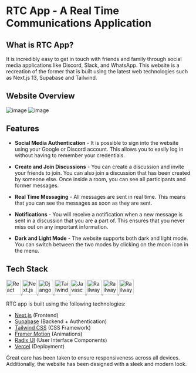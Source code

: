 # RTC App - A Real Time Communications Application

## What is RTC App?

It is incredibly easy to get in touch with friends and family through social media applications like Discord, Slack, and WhatsApp. This website is a recreation of the former that is built using the latest web technologies such as Next.js 13, Supabase and Tailwind.

## Website Overview

![image](https://user-images.githubusercontent.com/31612100/230683683-c770d12e-814e-4842-9925-e0b5f907d3d7.png)
![image](https://user-images.githubusercontent.com/31612100/230683762-fdc41578-5b33-48a4-ac1a-8ce36a0ad6bc.png)


## Features

-   **Social Media Authentication** - It is possible to sign into the website using your Google or Discord account. This allows you to easily log in without having to remember your credentials.

-   **Create and Join Discussions** - You can create a discussion and invite your friends to join. You can also join a discussion that has been created by someone else. Once inside a room, you can see all participants and former messages.

-   **Real Time Messaging** - All messages are sent in real time. This means that you can see the messages as soon as they are sent.

-   **Notifications** - You will receive a notification when a new message is sent in a discussion that you are a part of. This ensures that you never miss out on any important information.

-   **Dark and Light Mode** - The website supports both dark and light mode. You can switch between the two modes by clicking on the moon icon in the menu.

## Tech Stack

<p align="left">
    <a href="https://reactjs.org/" target="_blank" rel="noreferrer"> <img src="https://user-images.githubusercontent.com/25181517/183897015-94a058a6-b86e-4e42-a37f-bf92061753e5.png" alt="React" width="40" height="40"/> </a>
    <a href="https://nextjs.org/" target="_blank" rel="noreferrer"> <img src="https://d2nir1j4sou8ez.cloudfront.net/wp-content/uploads/2021/12/nextjs-boilerplate-logo.png" alt="Next.js" width="40" height="40"/> </a>
    <a href="https://supabase.com/" target="_blank" rel="noreferrer"> <img src="https://pbs.twimg.com/profile_images/1397471927132844033/jN-wuufb_400x400.jpg" alt="Django" width="40" height="40"/> </a>
    <a href="https://tailwindcss.com/" target="_blank" rel="noreferrer"> <img src="https://user-images.githubusercontent.com/25181517/202896760-337261ed-ee92-4979-84c4-d4b829c7355d.png" alt="Tailwind" width="40" height="40"/> </a>
    <a href="https://www.typescriptlang.org/" target="_blank" rel="noreferrer"> <img src="https://user-images.githubusercontent.com/25181517/183890598-19a0ac2d-e88a-4005-a8df-1ee36782fde1.png" alt="Javascript" width="40" height="40"/> </a>
    <a href="https://www.framer.com/motion/" target="_blank" rel="noreferrer"> <img src="https://user-images.githubusercontent.com/38039349/60953119-d3c6f300-a2fc-11e9-9596-4978e5d52180.png" alt="Railway" width="40" height="40"/> </a>
    <a href="https://www.radix-ui.com/" target="_blank" rel="noreferrer"> <img src="https://avatars.githubusercontent.com/u/75042455?s=280&v=4" alt="Railway" width="40" height="40"/> </a>
    <a href="https://vercel.com" target="_blank" rel="noreferrer"> <img src="https://static-00.iconduck.com/assets.00/vercel-icon-512x449-3422jidz.png" alt="Railway" width="40" height="40"/> </a>
</p>

RTC app is built using the following technologies:

-   [Next.js](https://nextjs.org/) (Frontend)
-   [Supabase](https://supabase.com/) (Backend + Authentication)
-   [Tailwind CSS](https://tailwindcss.com/) (CSS Framework)
-   [Framer Motion](https://www.framer.com/motion/) (Animations)
-   [Radix UI](https://www.radix-ui.com/) (User Interface Components)
-   [Vercel](https://vercel.com) (Deployment)

Great care has been taken to ensure responsiveness across all devices. Additionally, the website has been designed with a sleek and modern look.
